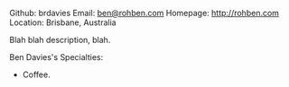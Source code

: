 Github:   brdavies
Email:    ben@rohben.com
Homepage: http://rohben.com
Location: Brisbane, Australia

Blah blah description, blah.

Ben Davies's Specialties:

 - Coffee.
